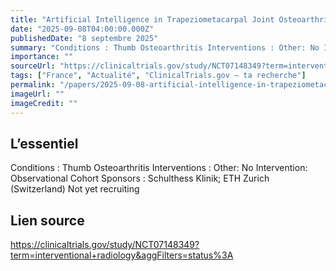 ```yaml
---
title: "Artificial Intelligence in Trapeziometacarpal Joint Osteoarthritis: Improving Assessment and Clinical Decision-Making"
date: "2025-09-08T04:00:00.000Z"
publishedDate: "8 septembre 2025"
summary: "Conditions : Thumb Osteoarthritis Interventions : Other: No Intervention: Observational Cohort Sponsors : Schulthess Klinik; ETH Zurich (Switzerland) Not yet recruiting"
importance: ""
sourceUrl: "https://clinicaltrials.gov/study/NCT07148349?term=interventional+radiology&aggFilters=status%3A"
tags: ["France", "Actualité", "ClinicalTrials.gov — ta recherche"]
permalink: "/papers/2025-09-08-artificial-intelligence-in-trapeziometacarpal-joint-osteoarthritis-improving-assessment-and-clinical-decision-making"
imageUrl: ""
imageCredit: ""
---
```


## L’essentiel

Conditions : Thumb Osteoarthritis Interventions : Other: No Intervention: Observational Cohort Sponsors : Schulthess Klinik; ETH Zurich (Switzerland) Not yet recruiting

## Lien source

https://clinicaltrials.gov/study/NCT07148349?term=interventional+radiology&aggFilters=status%3A
